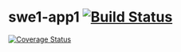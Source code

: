 # swe1-app1 [![Build Status](https://app.travis-ci.com/Jaswanth72/swe1-app1.svg?branch=main)](https://app.travis-ci.com/Jaswanth72/swe1-app1)
[![Coverage Status](https://coveralls.io/repos/github/Jaswanth72/swe1-app1/badge.svg?branch=main)](https://coveralls.io/github/Jaswanth72/swe1-app1?branch=main)